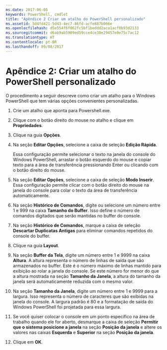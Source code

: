 ```yaml
---
ms.date: 2017-06-05
keywords: PowerShell, cmdlet
title: "Apêndice 2 Criar um atalho do PowerShell personalizado"
ms.assetid: 5d4fd421-5d43-4ec7-86fd-acfe887b066e
ms.openlocfilehash: d5e554f6f062fc5bf1beddd2aca1acf0b93d2133
ms.sourcegitcommit: d6ab9ab5909ed59cce4ce30e29457e0e75c7ac12
ms.translationtype: HT
ms.contentlocale: pt-BR
ms.lasthandoff: 09/08/2017
---
```

# <a name="appendix-2---creating-a-custom-powershell-shortcut"></a>Apêndice 2: Criar um atalho do PowerShell personalizado
O procedimento a seguir descreve como criar um atalho para o Windows PowerShell que tem várias opções convenientes personalizadas.

1. Crie um atalho que aponta para Powershell.exe.

2. Clique com o botão direito do mouse no atalho e clique em **Propriedades**.

3. Clique na guia **Opções**.

4. Na seção **Editar Opções**, selecione a caixa de seleção **Edição Rápida**.

    Essa configuração permite selecionar o texto na janela do console do Windows PowerShell, arrastar o botão esquerdo do mouse e copiar texto para a área de transferência pressionando Enter ou clicando com o botão direito do mouse.

5. Na seção **Editar Opções**, selecione a caixa de seleção **Modo Inserir**. Essa configuração permite clicar com o botão direito do mouse na janela do console para colar o texto da área de transferência automaticamente.

6. Na seção **Histórico de Comandos**, digite ou selecione um número entre 1 e 999 na caixa **Tamanho do Buffer**. Isso define o número de comandos digitados que serão mantidas no buffer do console.

7. Na seção **Histórico de Comandos**, marque a caixa de seleção **Descartar Duplicatas Antigas** para eliminar comandos repetidos do console do buffer.

8. Clique na guia **Layout**.

9. Na seção **Buffer da Tela**, digite um número entre 1 e 9999 na caixa **Altura**. A altura representa o número de linhas de saída que são armazenados no buffer. Este é o número máximo de linhas mantido para exibição ao rolar a janela do console. Se este número for menor do que a altura mostrada na seção **Tamanho da Janela**, a altura do tamanho da janela será automaticamente reduzida com o mesmo valor.

10. Na seção **Tamanho da Janela**, digite um número entre 1 e 9999 para a largura. Isso representa o número de caracteres que são exibidas na janela do console. A largura padrão é 80 e a formatação de saída do Windows PowerShell foi projetada para essa largura.

11. Se você quiser colocar o console em um ponto específico na área de trabalho quando ele for aberto, desmarque a caixa de seleção **Permitir que o sistema posicione a janela** na seção **Posição da janela** e altere os valores nas caixas **Esquerda** e **Superior** na seção **Posição da janela**.

12. Clique em **OK**.

